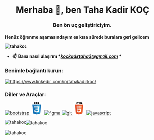 <h1 align="center">Merhaba 👋, ben Taha Kadir KOÇ</h1>
<h3 align="center">Ben ön uç geliştiriciyim.</h3>
<h4>Henüz öğrenme aşamasındayım en kısa sürede buralara geri gelicem</4>

<p align="left"> <img src ="https://komarev.com/ghpvc/?username=tahakoc&label=Profile%20views&color=0e75b6&style=flat" alt="tahakoc" /> </p>

- 📫 Bana nasıl ulaşırım **kockadirtaha3@gmail.com* *

<h3 align="left">Benimle bağlantı kurun:</h3>
<p align="left">
<a href="https://linkedin.com/in/https://www.linkedin.com/ in/tahakadirkoc/" target="boş"><img align="center" src="https://raw.githubusercontent.com/rahuldkjain/github-profile-readme-generator/master/src/images/icons/Social /bağlı-in-alt.svg"alt="https://www.linkedin.com/in/tahakadirkoc/" height="30" width="40" /></a>
</p>

<h3 align="left">Diller ve Araçlar: </h3>
<p align="left"> <a href="https://getbootstrap.com" target="_blank" rel="noreferrer"> <img src="https://raw.githubusercontent.com/devicons/devicon /master/icons/bootstrap/bootstrap-plain-wordmark.svg" alt="bootstrap" width="40" height="40"/> </a> <a href="https://www.w3schools.com /css/" target="_blank" rel="noreferrer"> <img src="https://raw.githubusercontent.com/devicons/devicon/master/icons/css3/css3-original-wordmark.svg" alt= "css3" width="40" height="40"/> </a> <a href="https://www.figma.com/" target="_blank" rel="noreferrer"> <img src="https://www.vectorlogo.zone/logos/figma/figma-icon.svg" alt="figma" width="40" height="40"/> </a> <a href=" https://git-scm.com/" target="_blank" rel="noreferrer"> <img src="https://www.vectorlogo.zone/logos/git-scm/git-scm-icon.svg " alt="git" width="40" height="40"/> </a> <a href="https://www.w3.org/html/" target="_blank" rel="noreferrer" > <img src="https://raw.githubusercontent.com/devicons/devicon/master/icons/html5/html5-original-wordmark.svg" alt="html5" width="40" height="40"/ > </a> <a href="https://geliştirici.mozilla.org/en-US/docs/Web/JavaScript" target="_blank" rel="noreferrer"> <img src="https://raw.githubusercontent.com/devicons/devicon/master/icons/javascript/ javascript-original.svg" alt="javascript" width="40" height="40"/> </a> </p>

<p><img align="left" src="https://github-readme-stats.vercel.app/api/top-langs?username=tahakoc&show_icons=true&locale=tr&layout=compact" alt="tahakoc" /> </p>

<p> <img align="center" src="https://github-readme-stats.vercel.app/api?username=tahakoc&show_icons=true&locale=en" alt="tahakoc" /> </p>

<p><img align="center" src="https://github-readme-streak-stats.herokuapp.com/?user=tahakoc&" alt="tahakoc" /></p>
